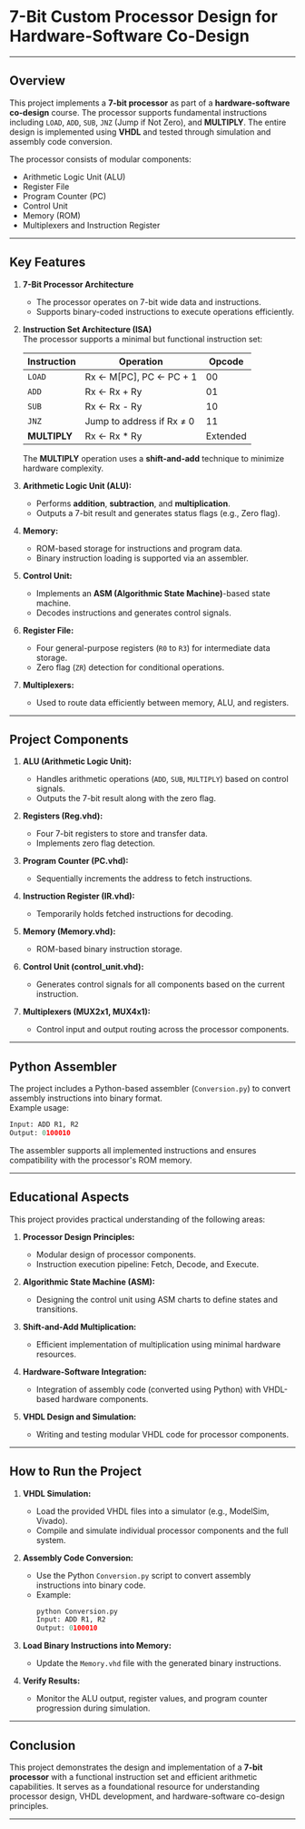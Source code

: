 
# **7-Bit Custom Processor Design for Hardware-Software Co-Design**

---

## **Overview**  
This project implements a **7-bit processor** as part of a **hardware-software co-design** course. The processor supports fundamental instructions including `LOAD`, `ADD`, `SUB`, `JNZ` (Jump if Not Zero), and **MULTIPLY**. The entire design is implemented using **VHDL** and tested through simulation and assembly code conversion.

The processor consists of modular components:
- Arithmetic Logic Unit (ALU)
- Register File
- Program Counter (PC)
- Control Unit
- Memory (ROM)
- Multiplexers and Instruction Register  

---

## **Key Features**  

1. **7-Bit Processor Architecture**  
   - The processor operates on 7-bit wide data and instructions.  
   - Supports binary-coded instructions to execute operations efficiently.  

2. **Instruction Set Architecture (ISA)**  
   The processor supports a minimal but functional instruction set:  

   | **Instruction** | **Operation**                | **Opcode** |  
   |-----------------|------------------------------|-----------|  
   | `LOAD`         | Rx ← M[PC], PC ← PC + 1      | 00        |  
   | `ADD`          | Rx ← Rx + Ry                 | 01        |  
   | `SUB`          | Rx ← Rx - Ry                 | 10        |  
   | `JNZ`          | Jump to address if Rx ≠ 0    | 11        |  
   | **MULTIPLY**   | Rx ← Rx * Ry                 | Extended  |  

   The **MULTIPLY** operation uses a **shift-and-add** technique to minimize hardware complexity.

3. **Arithmetic Logic Unit (ALU):**  
   - Performs **addition**, **subtraction**, and **multiplication**.  
   - Outputs a 7-bit result and generates status flags (e.g., Zero flag).

4. **Memory:**  
   - ROM-based storage for instructions and program data.  
   - Binary instruction loading is supported via an assembler.

5. **Control Unit:**  
   - Implements an **ASM (Algorithmic State Machine)**-based state machine.  
   - Decodes instructions and generates control signals.  

6. **Register File:**  
   - Four general-purpose registers (`R0` to `R3`) for intermediate data storage.  
   - Zero flag (`ZR`) detection for conditional operations.  

7. **Multiplexers:**  
   - Used to route data efficiently between memory, ALU, and registers.

---

## **Project Components**  

1. **ALU (Arithmetic Logic Unit):**  
   - Handles arithmetic operations (`ADD`, `SUB`, `MULTIPLY`) based on control signals.  
   - Outputs the 7-bit result along with the zero flag.  

2. **Registers (Reg.vhd):**  
   - Four 7-bit registers to store and transfer data.  
   - Implements zero flag detection.  

3. **Program Counter (PC.vhd):**  
   - Sequentially increments the address to fetch instructions.  

4. **Instruction Register (IR.vhd):**  
   - Temporarily holds fetched instructions for decoding.  

5. **Memory (Memory.vhd):**  
   - ROM-based binary instruction storage.  

6. **Control Unit (control_unit.vhd):**  
   - Generates control signals for all components based on the current instruction.  

7. **Multiplexers (MUX2x1, MUX4x1):**  
   - Control input and output routing across the processor components.  

---

## **Python Assembler**  
The project includes a Python-based assembler (`Conversion.py`) to convert assembly instructions into binary format.  
Example usage:  

```python
Input: ADD R1, R2  
Output: 0100010
```

The assembler supports all implemented instructions and ensures compatibility with the processor's ROM memory.

---

## **Educational Aspects**  

This project provides practical understanding of the following areas:  
1. **Processor Design Principles:**  
   - Modular design of processor components.  
   - Instruction execution pipeline: Fetch, Decode, and Execute.  

2. **Algorithmic State Machine (ASM):**  
   - Designing the control unit using ASM charts to define states and transitions.  

3. **Shift-and-Add Multiplication:**  
   - Efficient implementation of multiplication using minimal hardware resources.  

4. **Hardware-Software Integration:**  
   - Integration of assembly code (converted using Python) with VHDL-based hardware components.

5. **VHDL Design and Simulation:**  
   - Writing and testing modular VHDL code for processor components.  

---

## **How to Run the Project**  

1. **VHDL Simulation:**  
   - Load the provided VHDL files into a simulator (e.g., ModelSim, Vivado).  
   - Compile and simulate individual processor components and the full system.  

2. **Assembly Code Conversion:**  
   - Use the Python `Conversion.py` script to convert assembly instructions into binary code.  
   - Example:  
     ```python
     python Conversion.py  
     Input: ADD R1, R2  
     Output: 0100010
     ```  

3. **Load Binary Instructions into Memory:**  
   - Update the `Memory.vhd` file with the generated binary instructions.  

4. **Verify Results:**  
   - Monitor the ALU output, register values, and program counter progression during simulation.  

---

## **Conclusion**  

This project demonstrates the design and implementation of a **7-bit processor** with a functional instruction set and efficient arithmetic capabilities. It serves as a foundational resource for understanding processor design, VHDL development, and hardware-software co-design principles.

---
